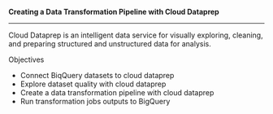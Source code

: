 **Creating a Data Transformation Pipeline with Cloud Dataprep**
***
Cloud Dataprep is an intelligent data service for visually exploring, cleaning, and preparing structured and unstructured data for analysis.

Objectives
- Connect BiqQuery datasets to cloud dataprep
- Explore dataset quality with cloud dataprep
- Create a data transformation pipeline with cloud dataprep
- Run transformation jobs outputs to BigQuery


